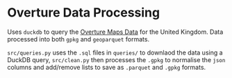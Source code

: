 # Overture Data Processing

Uses `duckdb` to query the [Overture Maps Data](https://github.com/OvertureMaps/data) for the United Kingdom. Data processed into both `gpkg` and `geoparquet` formats.

`src/queries.py` uses the `.sql` files in `queries/` to downlaod the data using a DuckDB query, `src/clean.py` then processes the `.gpkg` to normalise the `json` columns and add/remove lists to save as `.parquet` and `.gpkg` formats.
